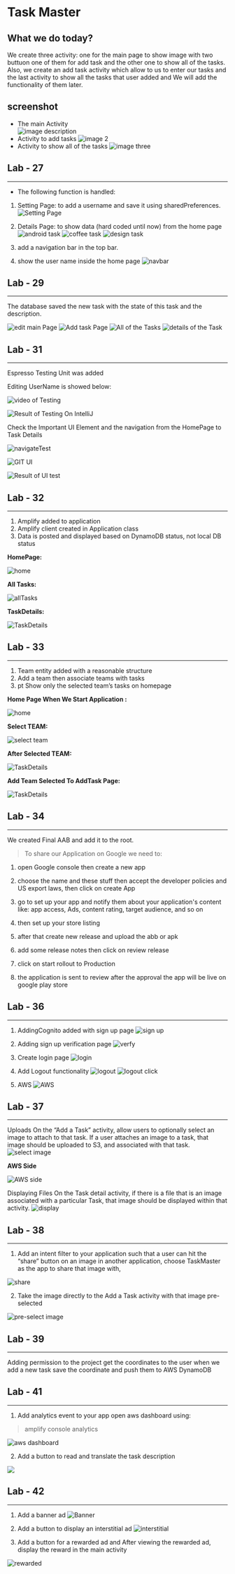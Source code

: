 # Task Master

## What we do today?

We create three activity: one for the main page to show image with two buttuon one of them for add task and the other one to show all of the tasks. Also, we create an add task activity which allow to us to enter our tasks and the last activity to show all the tasks that user added and We will add the functionality of them later. 

## screenshot

- The main Activity  
![image description](screenshots/image1.jpeg)
- Activity to add tasks
![image 2](https://i.ibb.co/mtNJXZ5/photo1650898777-1.jpg)
- Activity to show all of the tasks
![image three](https://i.ibb.co/wsGBywy/photo1650898777.jpg)


## Lab - 27

---
- The following function is handled:

1. Setting Page: to add a username and save it using sharedPreferences.
![Setting Page](screenshots/usernameSaved.jpeg)

2. Details Page: to show data (hard coded until now) from the home page
![android task](screenshots/androidTask.jpeg)
![coffee task](screenshots/CoffeeTask.jpeg)
![design task](screenshots/DesignTask.jpeg)

3. add a navigation bar in the top bar.
4. show the user name inside the home page
![navbar](screenshots/navbar.jpeg)

## Lab - 29

----

The database saved the new task with the state of this task and the description.

![edit main Page](screenshots/Lab-29/mainPage.jpeg)
![Add task Page](screenshots/Lab-29/addtask.jpeg)
![All of the Tasks](screenshots/Lab-29/tasks.jpeg)
![details of the Task](screenshots/Lab-29/details.jpeg)

## Lab - 31

---
Espresso Testing Unit was added 

Editing UserName is showed below:

![video of Testing](screenshots/Lab31/SettingTest.gif)

![Result of Testing On IntelliJ](screenshots/Lab31/ResultOftestSetting.png)

Check the Important UI Element and the navigation from the HomePage to Task Details

![navigateTest](screenshots/Lab31/navigationTest.gif)

![GIT UI](screenshots/Lab31/UiTest.gif)

![Result of UI test](screenshots/Lab31/resultOfTestingUI.png)

## Lab - 32

---

1. Amplify added to application
2. Amplify client created in Application class
3. Data is posted and displayed based on DynamoDB status, not local DB status

**HomePage:**

![home](screenshots/Lab32/HomePage.jpeg)

**All Tasks:**

![allTasks](screenshots/Lab32/allTasks.jpeg)

**TaskDetails:**

![TaskDetails](screenshots/Lab32/taskDetails.jpeg)

## Lab - 33

---

1. Team entity added with a reasonable structure
2. Add a team then associate teams with tasks
3. pt Show only the selected team’s tasks on homepage

**Home Page When We Start Application :**

![home](screenshots/Lab33/HomePage.jpeg)

**Select TEAM:**

![select team](screenshots/Lab33/SettingPage.jpeg)

**After Selected TEAM:**

![TaskDetails](screenshots/Lab33/homePageAfterSelectTeam.jpeg)

**Add Team Selected To AddTask Page:**

![TaskDetails](screenshots/Lab33/addTask.jpeg)

## Lab - 34

---
We created Final AAB and add it to the root.

> To share our Application on Google we need to:

1. open Google console then create a new app
2. choose the name and these stuff then accept the developer policies and US export laws, then click on create App

3. go to set up your app and notify them about your application's content like: app access, Ads, content rating, target audience, and so on
4. then set up your store listing
5. after that create new release and upload the abb or apk
6. add some release notes then click on review release
7. click on start rollout to Production
8. the application is sent to review after the approval the app will be live on google play store

## Lab - 36

---

1. AddingCognito added with sign up page
![sign up](screenshots/Lab36/signup.jpeg)

2. Adding sign up verification page
![verfy](screenshots/Lab36/verification.jpeg)

3. Create login page
![login](screenshots/Lab36/login.jpeg)

4. Add Logout functionality
![logout](screenshots/Lab36/logout.jpeg)
![logout click](screenshots/Lab36/logout-button.jpeg)

5. AWS
![AWS](screenshots/Lab36/aws.png)

## Lab - 37

---
Uploads
On the “Add a Task” activity, allow users to optionally select an image to attach to that task. If a user attaches an image to a task, that image should be uploaded to S3, and associated with that task.
![select image](screenshots/Lab37/select-image.jpeg)

**AWS Side**

![AWS side](screenshots/Lab37/aws-image.png)

Displaying Files
On the Task detail activity, if there is a file that is an image associated with a particular Task, that image should be displayed within that activity.
![display](screenshots/Lab37/display-image.jpeg)

## Lab - 38

---

1. Add an intent filter to your application such that a user can hit the “share” button on an image in another application, choose TaskMaster as the app to share that image with,

![share](screenshots/Lab38/share_image.jpeg)

2. Take the image directly to the Add a Task activity with that image pre-selected

  ![pre-select image](screenshots/Lab38/add_task_page.jpeg)

## Lab - 39

---

Adding permission to the project get the coordinates to the user when we add a new task save the coordinate and push them to AWS DynamoDB

## Lab - 41

---

1. Add analytics event to your app
open aws dashboard using:

> amplify console analytics

![aws dashboard](screenshots/Lab41/aws-analytics.png)

2. Add a button to read and translate the task description

![](screenshots/Lab41/translate-the-description.jpeg)

## Lab - 42

---
1. Add a banner ad
![Banner](screenshots/Lab-42/Banner-ADS.jpeg)

2. Add a button to display an interstitial ad
![interstitial](screenshots/Lab-42/intersitial.gif)

3. Add a button for a rewarded ad and After viewing the rewarded ad, display the reward in the main activity

![rewarded](screenshots/Lab-42/reward.gif)